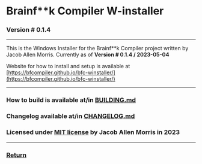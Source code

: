 # Brainf\*\*k Compiler W-installer
### Version # 0.1.4

---

This is the Windows Installer for the Brainf\*\*k Compiler project written by Jacob Allen Morris.
Currently as of **Version # 0.1.4 / 2023-05-04**

Website for how to install and setup is available at [https://bfcompiler.github.io/bfc-winstaller/](https://bfcompiler.github.io/bfc-winstaller/)

---

### How to build is available at/in [BUILDING.md](/bfc-winstaller/internals/BUILDING)

### Changelog available at/in [CHANGELOG.md](/bfc-winstaller/internals/CHANGELOG)
### Licensed under [MIT license](/bfc-winstaller/internals/LICENSE) by Jacob Allen Morris in 2023

---
### [Return](/bfc-winstaller/)